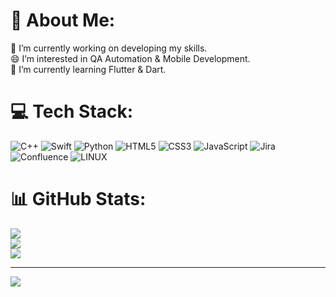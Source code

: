 # 💫 About Me:
🔭 I’m currently working on developing my skills.<br>😄 I’m interested in QA Automation & Mobile Development.<br>🌱 I’m currently learning Flutter & Dart.

# 💻 Tech Stack:
![C++](https://img.shields.io/badge/c++-%2300599C.svg?style=for-the-badge&logo=c%2B%2B&logoColor=white) ![Swift](https://img.shields.io/badge/swift-F54A2A?style=for-the-badge&logo=swift&logoColor=white)
![Python](https://img.shields.io/badge/python-3670A0?style=for-the-badge&logo=python&logoColor=ffdd54) ![HTML5](https://img.shields.io/badge/html5-%23E34F26.svg?style=for-the-badge&logo=html5&logoColor=white) ![CSS3](https://img.shields.io/badge/css3-%231572B6.svg?style=for-the-badge&logo=css3&logoColor=white) ![JavaScript](https://img.shields.io/badge/javascript-%23323330.svg?style=for-the-badge&logo=javascript&logoColor=%23F7DF1E) ![Jira](https://img.shields.io/badge/jira-%230A0FFF.svg?style=for-the-badge&logo=jira&logoColor=white) ![Confluence](https://img.shields.io/badge/confluence-%23172BF4.svg?style=for-the-badge&logo=confluence&logoColor=white) ![LINUX](https://img.shields.io/badge/Linux-FCC624?style=for-the-badge&logo=linux&logoColor=black) 

# 📊 GitHub Stats:
![](https://github-readme-stats.vercel.app/api?username=Nutella585&theme=swift&hide_border=false&include_all_commits=true&count_private=true)<br/>
![](https://github-readme-streak-stats.herokuapp.com/?user=Nutella585&theme=swift&hide_border=false)<br/>
![](https://github-readme-stats.vercel.app/api/top-langs/?username=Nutella585&theme=swift&hide_border=false&include_all_commits=true&count_private=true&layout=compact)

---
[![](https://visitcount.itsvg.in/api?id=Nutella585&icon=5&color=12)](https://visitcount.itsvg.in)

<!--  GPRM ( https://gprm.itsvg.in ) -->
